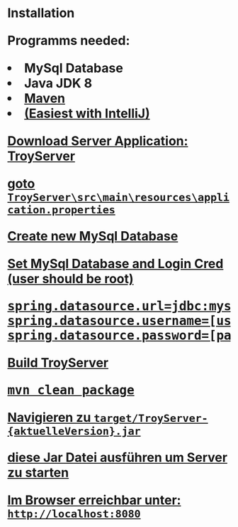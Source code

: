 <h1>Installation
<p>Programms needed:
<li>MySql Database
<li>Java JDK 8
<li><a href="https://maven.apache.org/download.cgi">Maven
<li>(Easiest with IntelliJ)

Download Server Application: <a href="https://github.com/Wetwer/game-dev/tree/master/TroyServer">TroyServer

goto `TroyServer\src\main\resources\application.properties`

Create new MySql Database

Set MySql Database and Login Cred (user should be root)
<pre>spring.datasource.url=jdbc:mysql://localhost:3306/[databasename]
spring.datasource.username=[username]
spring.datasource.password=[password]
</pre>

Build TroyServer
<pre>mvn clean package</pre>

Navigieren zu `target/TroyServer-{aktuelleVersion}.jar`

diese Jar Datei ausführen um Server zu starten

Im Browser erreichbar unter: `http://localhost:8080`